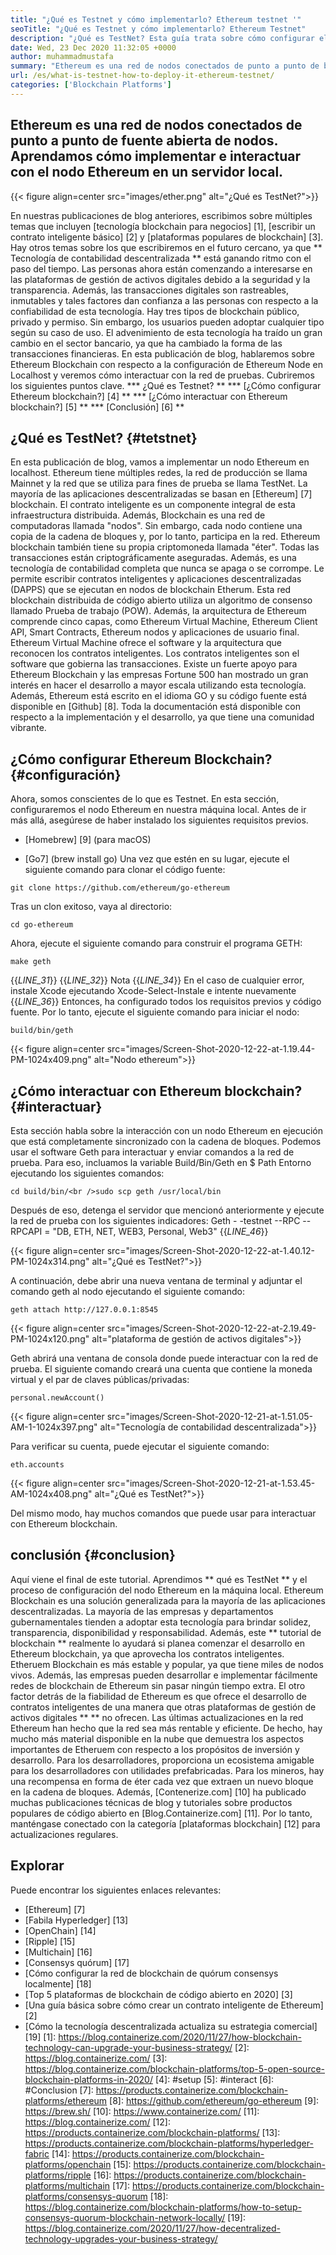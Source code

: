 ```yaml
---
title: "¿Qué es Testnet y cómo implementarlo? Ethereum testnet '" 
seoTitle: "¿Qué es Testnet y cómo implementarlo? Ethereum Testnet" 
description: "¿Qué es TestNet? Esta guía trata sobre cómo configurar el nodo Ethereum en localhost. Blockchain es una red de nodos que mantienen un historial de todas las transacciones." 
date: Wed, 23 Dec 2020 11:32:05 +0000
author: muhammadmustafa
summary: "Ethereum es una red de nodos conectados de punto a punto de blockchain de código abierto. Aprendamos cómo implementar e interactuar con el nodo Ethereum en un servidor local." 
url: /es/what-is-testnet-how-to-deploy-it-ethereum-testnet/
categories: ['Blockchain Platforms']
---
```


## Ethereum es una red de nodos conectados de punto a punto de fuente abierta de nodos. Aprendamos cómo implementar e interactuar con el nodo Ethereum en un servidor local.

{{< figure align=center src="images/ether.png" alt="¿Qué es TestNet?">}}

En nuestras publicaciones de blog anteriores, escribimos sobre múltiples temas que incluyen [tecnología blockchain para negocios] [1], [escribir un contrato inteligente básico] [2] y [plataformas populares de blockchain] [3]. Hay otros temas sobre los que escribiremos en el futuro cercano, ya que ** Tecnología de contabilidad descentralizada ** está ganando ritmo con el paso del tiempo. Las personas ahora están comenzando a interesarse en las plataformas de gestión de activos digitales debido a la seguridad y la transparencia. Además, las transacciones digitales son rastreables, inmutables y tales factores dan confianza a las personas con respecto a la confiabilidad de esta tecnología. Hay tres tipos de blockchain público, privado y permiso. Sin embargo, los usuarios pueden adoptar cualquier tipo según su caso de uso.
El advenimiento de esta tecnología ha traído un gran cambio en el sector bancario, ya que ha cambiado la forma de las transacciones financieras. En esta publicación de blog, hablaremos sobre Ethereum Blockchain con respecto a la configuración de Ethereum Node en Localhost y veremos cómo interactuar con la red de pruebas. Cubriremos los siguientes puntos clave.
  *** ¿Qué es Testnet? **
  *** [¿Cómo configurar Ethereum blockchain?] [4] **
  *** [¿Cómo interactuar con Ethereum blockchain?] [5] **
  *** [Conclusión] [6] **

## ¿Qué es TestNet? {#tetstnet}
En esta publicación de blog, vamos a implementar un nodo Ethereum en localhost. Ethereum tiene múltiples redes, la red de producción se llama Mainnet y la red que se utiliza para fines de prueba se llama TestNet. La mayoría de las aplicaciones descentralizadas se basan en [Ethereum] [7] blockchain. El contrato inteligente es un componente integral de esta infraestructura distribuida. Además, Blockchain es una red de computadoras llamada "nodos". Sin embargo, cada nodo contiene una copia de la cadena de bloques y, por lo tanto, participa en la red. Ethereum blockchain también tiene su propia criptomoneda llamada "éter". Todas las transacciones están criptográficamente aseguradas. Además, es una tecnología de contabilidad completa que nunca se apaga o se corrompe. Le permite escribir contratos inteligentes y aplicaciones descentralizadas (DAPPS) que se ejecutan en nodos de blockchain Etherum.
Esta red blockchain distribuida de código abierto utiliza un algoritmo de consenso llamado Prueba de trabajo (POW). Además, la arquitectura de Ethereum comprende cinco capas, como Ethereum Virtual Machine, Ethereum Client API, Smart Contracts, Ethereum nodos y aplicaciones de usuario final. Ethereum Virtual Machine ofrece el software y la arquitectura que reconocen los contratos inteligentes. Los contratos inteligentes son el software que gobierna las transacciones. Existe un fuerte apoyo para Ethereum Blockchain y las empresas Fortune 500 han mostrado un gran interés en hacer el desarrollo a mayor escala utilizando esta tecnología. Además, Ethereum está escrito en el idioma GO y su código fuente está disponible en [Github] [8]. Toda la documentación está disponible con respecto a la implementación y el desarrollo, ya que tiene una comunidad vibrante.

## ¿Cómo configurar Ethereum Blockchain? {#configuración}
Ahora, somos conscientes de lo que es Testnet. En esta sección, configuraremos el nodo Ethereum en nuestra máquina local. Antes de ir más allá, asegúrese de haber instalado los siguientes requisitos previos.
  * [Homebrew] [9] (para macOS)

  * [Go7] (brew install go)
Una vez que estén en su lugar, ejecute el siguiente comando para clonar el código fuente:
```
git clone https://github.com/ethereum/go-ethereum
```
Tras un clon exitoso, vaya al directorio:
```
cd go-ethereum
```
Ahora, ejecute el siguiente comando para construir el programa GETH:
```
make geth
```
{{_LINE_31_}}
{{_LINE_32_}}
    Nota
{{_LINE_34_}}
  En el caso de cualquier error, instale Xcode ejecutando Xcode-Select-Instale e intente nuevamente
{{_LINE_36_}}
Entonces, ha configurado todos los requisitos previos y código fuente. Por lo tanto, ejecute el siguiente comando para iniciar el nodo:
```
build/bin/geth
```

{{< figure align=center src="images/Screen-Shot-2020-12-22-at-1.19.44-PM-1024x409.png" alt="Nodo ethereum">}}


## ¿Cómo interactuar con Ethereum blockchain? {#interactuar}
Esta sección habla sobre la interacción con un nodo Ethereum en ejecución que está completamente sincronizado con la cadena de bloques. Podemos usar el software Geth para interactuar y enviar comandos a la red de prueba.
Para eso, incluamos la variable Build/Bin/Geth en $ Path Entorno ejecutando los siguientes comandos:
```
cd build/bin/<br />sudo scp geth /usr/local/bin
```
Después de eso, detenga el servidor que mencionó anteriormente y ejecute la red de prueba con los siguientes indicadores:
Geth - -testnet --RPC --RPCAPI = "DB, ETH, NET, WEB3, Personal, Web3"
{{_LINE_46_}}

{{< figure align=center src="images/Screen-Shot-2020-12-22-at-1.40.12-PM-1024x314.png" alt="¿Qué es TestNet?">}}

A continuación, debe abrir una nueva ventana de terminal y adjuntar el comando geth al nodo ejecutando el siguiente comando:
```
geth attach http://127.0.0.1:8545
```

{{< figure align=center src="images/Screen-Shot-2020-12-22-at-2.19.49-PM-1024x120.png" alt="plataforma de gestión de activos digitales">}}

Geth abrirá una ventana de consola donde puede interactuar con la red de prueba. El siguiente comando creará una cuenta que contiene la moneda virtual y el par de claves públicas/privadas:
```
personal.newAccount()
```

{{< figure align=center src="images/Screen-Shot-2020-12-21-at-1.51.05-AM-1-1024x397.png" alt="Tecnología de contabilidad descentralizada">}}

Para verificar su cuenta, puede ejecutar el siguiente comando:
```
eth.accounts
```

{{< figure align=center src="images/Screen-Shot-2020-12-21-at-1.53.45-AM-1024x408.png" alt="¿Qué es TestNet?">}}

Del mismo modo, hay muchos comandos que puede usar para interactuar con Ethereum blockchain.

## conclusión {#conclusion}
Aquí viene el final de este tutorial. Aprendimos ** qué es TestNet ** y el proceso de configuración del nodo Ethereum en la máquina local. Ethereum Blockchain es una solución generalizada para la mayoría de las aplicaciones descentralizadas. La mayoría de las empresas y departamentos gubernamentales tienden a adoptar esta tecnología para brindar solidez, transparencia, disponibilidad y responsabilidad. Además, este ** tutorial de blockchain ** realmente lo ayudará si planea comenzar el desarrollo en Ethereum blockchain, ya que aprovecha los contratos inteligentes. Etheruem Blockchain es más estable y popular, ya que tiene miles de nodos vivos. Además, las empresas pueden desarrollar e implementar fácilmente redes de blockchain de Ethereum sin pasar ningún tiempo extra. El otro factor detrás de la fiabilidad de Ethereum es que ofrece el desarrollo de contratos inteligentes de una manera que otras plataformas de gestión de activos digitales ** ** no ofrecen.
Las últimas actualizaciones en la red Ethereum han hecho que la red sea más rentable y eficiente. De hecho, hay mucho más material disponible en la nube que demuestra los aspectos importantes de Etheruem con respecto a los propósitos de inversión y desarrollo. Para los desarrolladores, proporciona un ecosistema amigable para los desarrolladores con utilidades prefabricadas. Para los mineros, hay una recompensa en forma de éter cada vez que extraen un nuevo bloque en la cadena de bloques. Además, [Contenerize.com] [10] ha publicado muchas publicaciones técnicas de blog y tutoriales sobre productos populares de código abierto en [Blog.Containerize.com] [11]. Por lo tanto, manténgase conectado con la categoría [plataformas blockchain] [12] para actualizaciones regulares.

## Explorar
Puede encontrar los siguientes enlaces relevantes:
  * [Ethereum] [7]
  * [Fabila Hyperledger] [13]
  * [OpenChain] [14]
  * [Ripple] [15]
  * [Multichain] [16]
  * [Consensys quórum] [17]
  * [Cómo configurar la red de blockchain de quórum consensys localmente] [18]
  * [Top 5 plataformas de blockchain de código abierto en 2020] [3]
  * [Una guía básica sobre cómo crear un contrato inteligente de Ethereum] [2]
  * [Cómo la tecnología descentralizada actualiza su estrategia comercial] [19]
[1]: https://blog.containerize.com/2020/11/27/how-blockchain-technology-can-upgrade-your-business-strategy/
[2]: https://blog.containerize.com/
[3]: https://blog.containerize.com/blockchain-platforms/top-5-open-source-blockchain-platforms-in-2020/
[4]: #setup
[5]: #interact
[6]: #Conclusion
[7]: https://products.containerize.com/blockchain-platforms/ethereum
[8]: https://github.com/ethereum/go-ethereum
[9]: https://brew.sh/
[10]: https://www.containerize.com/
[11]: https://blog.containerize.com/
[12]: https://products.containerize.com/blockchain-platforms/
[13]: https://products.containerize.com/blockchain-platforms/hyperledger-fabric
[14]: https://products.containerize.com/blockchain-platforms/openchain
[15]: https://products.containerize.com/blockchain-platforms/ripple
[16]: https://products.containerize.com/blockchain-platforms/multichain
[17]: https://products.containerize.com/blockchain-platforms/consensys-quorum
[18]: https://blog.containerize.com/blockchain-platforms/how-to-setup-consensys-quorum-blockchain-network-locally/
[19]: https://blog.containerize.com/2020/11/27/how-decentralized-technology-upgrades-your-business-strategy/
